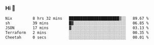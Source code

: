 ### Hi 👋

<!--START_SECTION:waka-->

```txt
Nix         8 hrs 32 mins   ██████████████████████▒░░   89.67 %
sh          39 mins         █▓░░░░░░░░░░░░░░░░░░░░░░░   06.85 %
JSON        17 mins         ▓░░░░░░░░░░░░░░░░░░░░░░░░   03.13 %
Terraform   2 mins          ░░░░░░░░░░░░░░░░░░░░░░░░░   00.35 %
Cheetah     0 secs          ░░░░░░░░░░░░░░░░░░░░░░░░░   00.01 %
```

<!--END_SECTION:waka-->
